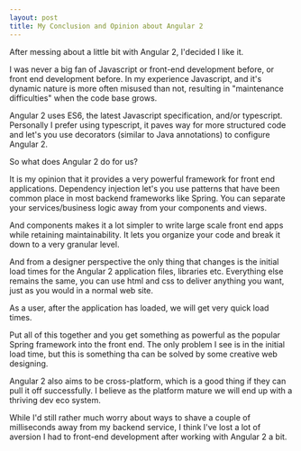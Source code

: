```yaml
---
layout: post
title: My Conclusion and Opinion about Angular 2
---
```


After messing about a little bit with Angular 2, I'decided I like it.

I was never a big fan of Javascript or front-end development before, or front end development before. In my experience
Javascript, and it's dynamic nature is more often misused than not, resulting in "maintenance difficulties" when
the code base grows.

Angular 2 uses ES6, the latest Javascript specification, and/or typescript. Personally I prefer using typescript, it
paves way for more structured code and let's you use decorators (similar to Java annotations) to configure Angular 2.

So what does Angular 2 do for us?

It is my opinion that it provides a very powerful framework for front end applications. Dependency
injection let's you use patterns that have been common place in most backend frameworks like Spring. You can separate
your services/business logic away from your components and views.

And components makes it a lot simpler to write large scale front end apps while retaining maintainability. It lets you
organize your code and break it down to a very granular level.

And from a designer perspective the only thing that changes is the initial load times for the Angular 2 application
files, libraries etc. Everything else remains the same, you can use html and css to deliver anything you want, just as
you would in a normal web site.

As a user, after the application has loaded, we will get very quick load times.

Put all of this together and you get something as powerful as the popular Spring framework into the front end. The only
problem I see is in the initial load time, but this is something tha can be solved by some creative web designing.

Angular 2 also aims to be cross-platform, which is a good thing if they can pull it off successfully. I believe as
the platform mature we will end up with a thriving dev eco system.

While I'd still rather much worry about ways to shave a couple of milliseconds away from my backend service, I think
I've lost a lot of aversion I had to front-end development after working with Angular 2 a bit.